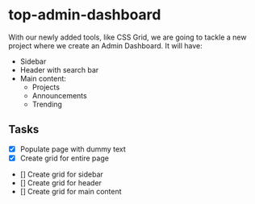 # top-admin-dashboard

With our newly added tools, like CSS Grid, we are going to tackle a new project where we create an Admin Dashboard. It will have:

- Sidebar
- Header with search bar
- Main content:
    - Projects
    - Announcements
    - Trending

## Tasks

- [x] Populate page with dummy text
- [x] Create grid for entire page
- [] Create grid for sidebar
- [] Create grid for header
- [] Create grid for main content